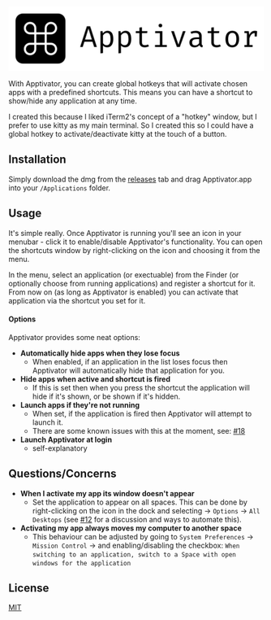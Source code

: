 ![Apptivator Banner](./Resources/banner.png)

With Apptivator, you can create global hotkeys that will activate chosen apps with a predefined shortcuts. This means you can have a shortcut to show/hide any application at any time.

I created this because I liked iTerm2's concept of a "hotkey" window, but I prefer to use kitty as my main terminal. So I created this so I could have a global hotkey to activate/deactivate kitty at the touch of a button.

## Installation

Simply download the dmg from the [releases](https://github.com/acheronfail/apptivator/releases) tab and drag Apptivator.app into your `/Applications` folder.

## Usage

It's simple really. Once Apptivator is running you'll see an icon in your menubar - click it to enable/disable Apptivator's functionality. You can open the shortcuts window by right-clicking on the icon and choosing it from the menu.

In the menu, select an application (or exectuable) from the Finder (or optionally choose from running applications) and register a shortcut for it. From now on (as long as Apptivator is enabled) you can activate that application via the shortcut you set for it.

#### Options

Apptivator provides some neat options:

* **Automatically hide apps when they lose focus**
	- When enabled, if an application in the list loses focus then Apptivator will automatically hide that application for you.
* **Hide apps when active and shortcut is fired**
	- If this is set then when you press the shortcut the application will hide if it's shown, or be shown if it's hidden.
* **Launch apps if they're not running**
	- When set, if the application is fired then Apptivator will attempt to launch it.
	- There are some known issues with this at the moment, see: [#18](https://github.com/acheronfail/apptivator/issues/18)
* **Launch Apptivator at login**
	- self-explanatory

## Questions/Concerns

* **When I activate my app its window doesn't appear**
	- Set the application to appear on all spaces. This can be done by right-clicking on the icon in the dock and selecting -> `Options` -> `All Desktops` (see [#12](https://github.com/acheronfail/apptivator/issues/12#issuecomment-370787813) for a discussion and ways to automate this).
* **Activating my app always moves my computer to another space**
	- This behaviour can be adjusted by going to `System Preferences` -> `Mission Control` -> and enabling/disabling the checkbox: `When switching to an application, switch to a Space with open windows for the application`

## License

[MIT](./LICENSE)
